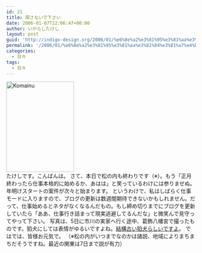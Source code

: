 ```yaml
---
id: 21
title: 探さないで下さい
date: 2006-01-07T22:06:47+00:00
author: いがらしたけし
layout: post
guid: 'http://indigo-design.org/2006/01/%e6%8e%a2%e3%81%95%e3%81%aa%e3%81%84%e3%81%a7%e4%b8%8b%e3%81%95%e3%81%84/'
permalink: '/2006/01/%e6%8e%a2%e3%81%95%e3%81%aa%e3%81%84%e3%81%a7%e4%b8%8b%e3%81%95%e3%81%84/'
categories:
  - 日々
tags:
  - 日々
---
```

<a href="http://www.flickr.com/photos/takeshi81/83339173/" title="Photo Sharing"><img src="http://static.flickr.com/37/83339173_aa5f6c3ed3_m.jpg" width="180" height="240" alt="Komainu" border="0" /></a><br />
たけしです。こんばんは。
さて、本日で松の内も終わりです（※）。もう「正月終わったら仕事本格的に始めるか、あはは」と笑っているわけには参りませぬ。年明けスタートの案件が次々と始まります。
というわけで、私はしばらく仕事モードに入りますので、ブログの更新は数週間期待できないかもしれません。だって、仕事始めるとネタがなくなるんだもの。もし締め切りまでにブログを更新していたら「ああ、仕事行き詰まって現実逃避してるんだな」と微笑んで見守ってやって下さい。
写真は、5日に市川の実家へ行く途中、葛飾八幡宮で撮ったものです。狛犬にしては表情がゆるいですよね。<a href="http://komainu.dip.jp/20001126.html" target="_blank">結構古い狛犬らしいですよ</a>。
ではでは、皆様お元気で。
（※松の内がいつまでなのかは諸説、地域によりまちまちだそうですね。最近の関東は7日まで説が有力）